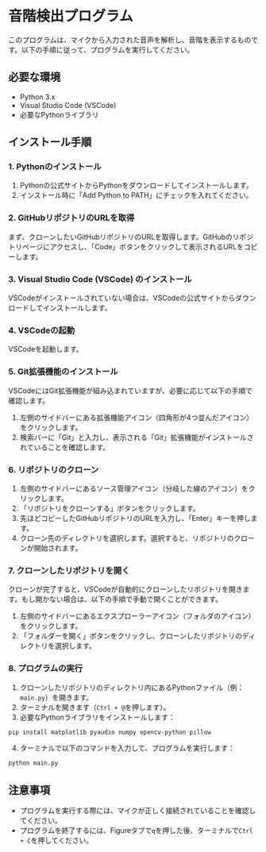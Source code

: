 # 音階検出プログラム

このプログラムは、マイクから入力された音声を解析し、音階を表示するものです。以下の手順に従って、プログラムを実行してください。

## 必要な環境

- Python 3.x
- Visual Studio Code (VSCode)
- 必要なPythonライブラリ

## インストール手順

### 1. Pythonのインストール
1. Pythonの公式サイトからPythonをダウンロードしてインストールします。
2. インストール時に「Add Python to PATH」にチェックを入れてください。

### 2. GitHubリポジトリのURLを取得

まず、クローンしたいGitHubリポジトリのURLを取得します。GitHubのリポジトリページにアクセスし、「Code」ボタンをクリックして表示されるURLをコピーします。

### 3. Visual Studio Code (VSCode) のインストール

VSCodeがインストールされていない場合は、VSCodeの公式サイトからダウンロードしてインストールします。

### 4. VSCodeの起動

VSCodeを起動します。

### 5. Git拡張機能のインストール

VSCodeにはGit拡張機能が組み込まれていますが、必要に応じて以下の手順で確認します。

1. 左側のサイドバーにある拡張機能アイコン（四角形が4つ並んだアイコン）をクリックします。
2. 検索バーに「Git」と入力し、表示される「Git」拡張機能がインストールされていることを確認します。

### 6. リポジトリのクローン

1. 左側のサイドバーにあるソース管理アイコン（分岐した線のアイコン）をクリックします。
2. 「リポジトリをクローンする」ボタンをクリックします。
3. 先ほどコピーしたGitHubリポジトリのURLを入力し、「Enter」キーを押します。
4. クローン先のディレクトリを選択します。選択すると、リポジトリのクローンが開始されます。

### 7. クローンしたリポジトリを開く

クローンが完了すると、VSCodeが自動的にクローンしたリポジトリを開きます。もし開かない場合は、以下の手順で手動で開くことができます。

1. 左側のサイドバーにあるエクスプローラーアイコン（フォルダのアイコン）をクリックします。
2. 「フォルダーを開く」ボタンをクリックし、クローンしたリポジトリのディレクトリを選択します。

### 8. プログラムの実行

1. クローンしたリポジトリのディレクトリ内にあるPythonファイル（例：`main.py`）を開きます。
2. ターミナルを開きます（`Ctrl + @`を押します）。
3. 必要なPythonライブラリをインストールします：

```sh
pip install matplotlib pyaudio numpy opencv-python pillow
```

4. ターミナルで以下のコマンドを入力して、プログラムを実行します：

```sh
python main.py
```

## 注意事項

- プログラムを実行する際には、マイクが正しく接続されていることを確認してください。
- プログラムを終了するには、Figureタブで`q`を押した後、ターミナルで`Ctrl + C`を押してください。